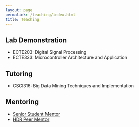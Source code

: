 ```yaml
---
layout: page
permalink: /teaching/index.html
title: Teaching
---
```


## Lab Demonstration
- ECTE203: Digital Signal Processing
- ECTE333: Microcontroller Architecture and Application

## Tutoring
- CSCI316: Big Data Mining Techniques and Implementation

## Mentoring
- [Senior Student Mentor]()
- [HDR Peer Mentor](https://yangdi-cv.github.io/awards/Mentor_Certificate.pdf)
